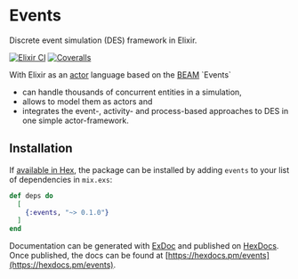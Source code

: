 # Events

Discrete event simulation (DES) framework in Elixir.

[![Elixir CI](https://github.com/pbayer/events/actions/workflows/ci.yml/badge.svg)](https://github.com/pbayer/events/actions/workflows/ci.yml)
[![Coveralls](https://coveralls.io/repos/github/pbayer/events/badge.svg?branch=master)](https://coveralls.io/github/pbayer/events?branch=master)

With Elixir as an [actor](https://en.wikipedia.org/wiki/Actor_model) language based on the [BEAM](https://en.wikipedia.org/wiki/BEAM_(Erlang_virtual_machine)) `Events`

- can handle thousands of concurrent entities in a simulation,
- allows to model them as actors and
- integrates the event-, activity- and process-based approaches to DES in one simple actor-framework.

## Installation

If [available in Hex](https://hex.pm/docs/publish), the package can be installed
by adding `events` to your list of dependencies in `mix.exs`:

```elixir
def deps do
  [
    {:events, "~> 0.1.0"}
  ]
end
```

Documentation can be generated with [ExDoc](https://github.com/elixir-lang/ex_doc)
and published on [HexDocs](https://hexdocs.pm). Once published, the docs can
be found at [https://hexdocs.pm/events](https://hexdocs.pm/events).


